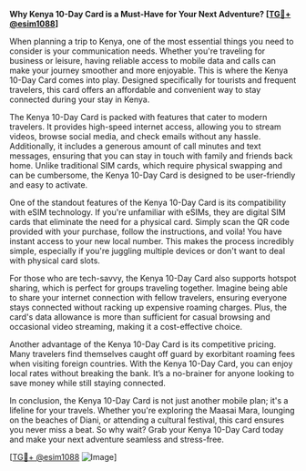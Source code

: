 **Why Kenya 10-Day Card is a Must-Have for Your Next Adventure? [[TG💪+ @esim1088](https://t.me/s/esim1088)]**

When planning a trip to Kenya, one of the most essential things you need to consider is your communication needs. Whether you're traveling for business or leisure, having reliable access to mobile data and calls can make your journey smoother and more enjoyable. This is where the Kenya 10-Day Card comes into play. Designed specifically for tourists and frequent travelers, this card offers an affordable and convenient way to stay connected during your stay in Kenya.

The Kenya 10-Day Card is packed with features that cater to modern travelers. It provides high-speed internet access, allowing you to stream videos, browse social media, and check emails without any hassle. Additionally, it includes a generous amount of call minutes and text messages, ensuring that you can stay in touch with family and friends back home. Unlike traditional SIM cards, which require physical swapping and can be cumbersome, the Kenya 10-Day Card is designed to be user-friendly and easy to activate.

One of the standout features of the Kenya 10-Day Card is its compatibility with eSIM technology. If you're unfamiliar with eSIMs, they are digital SIM cards that eliminate the need for a physical card. Simply scan the QR code provided with your purchase, follow the instructions, and voila! You have instant access to your new local number. This makes the process incredibly simple, especially if you're juggling multiple devices or don't want to deal with physical card slots.

For those who are tech-savvy, the Kenya 10-Day Card also supports hotspot sharing, which is perfect for groups traveling together. Imagine being able to share your internet connection with fellow travelers, ensuring everyone stays connected without racking up expensive roaming charges. Plus, the card's data allowance is more than sufficient for casual browsing and occasional video streaming, making it a cost-effective choice.

Another advantage of the Kenya 10-Day Card is its competitive pricing. Many travelers find themselves caught off guard by exorbitant roaming fees when visiting foreign countries. With the Kenya 10-Day Card, you can enjoy local rates without breaking the bank. It’s a no-brainer for anyone looking to save money while still staying connected.

In conclusion, the Kenya 10-Day Card is not just another mobile plan; it's a lifeline for your travels. Whether you're exploring the Maasai Mara, lounging on the beaches of Diani, or attending a cultural festival, this card ensures you never miss a beat. So why wait? Grab your Kenya 10-Day Card today and make your next adventure seamless and stress-free.

[[TG💪+ @esim1088](https://t.me/s/esim1088) ![Image](https://i.postimg.cc/Y0z9fWf4/image.png)]